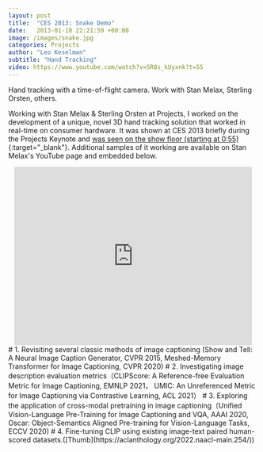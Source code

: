 ```yaml
---
layout: post
title:  "CES 2013: Snake Demo"
date:   2013-01-10 22:21:59 +00:00
image: /images/snake.jpg
categories: Projects
author: "Leo Keselman"
subtitle: "Hand Tracking"
video: https://www.youtube.com/watch?v=5R8s_kUyxnk?t=55
---
```

Hand tracking with a time-of-flight camera. Work with Stan Melax, Sterling Orsten, others.

Working with Stan Melax & Sterling Orsten at Projects, I worked on the development of a unique, novel 3D hand tracking solution that worked in real-time on consumer hardware. It was shown at CES 2013 briefly during the Projects Keynote and [was seen on the show floor (starting at 0:55)](http://www.theverge.com/2013/1/8/3851656/Projects-perceptual-computing-hands-on-video){:target="_blank"}. Additional samples of it working are available on Stan Melax's YouTube page and embedded below.
<center>
<iframe src="http://www.youtube.com/embed/cB97k4V52u0?rel=0" allowfullscreen="" frameborder="0" height="360" width="480"></iframe>
</center>
# 1. Revisiting several classic methods of image captioning (Show and Tell: A Neural Image Caption Generator, CVPR 2015, Meshed-Memory Transformer for Image Captioning, CVPR 2020)
# 2. Investigating image description evaluation metrics（CLIPScore: A Reference-free Evaluation Metric for Image Captioning, EMNLP 2021， UMIC: An Unreferenced Metric for Image Captioning via Contrastive Learning, ACL 2021）
# 3. Exploring the application of cross-modal pretraining in image captioning（Unified Vision-Language Pre-Training for Image Captioning and VQA, AAAI 2020, Oscar: Object-Semantics Aligned Pre-training for Vision-Language Tasks, ECCV 2020)
# 4. Fine-tuning CLIP using existing image-text paired human-scored datasets.([Thumb](https://aclanthology.org/2022.naacl-main.254/))